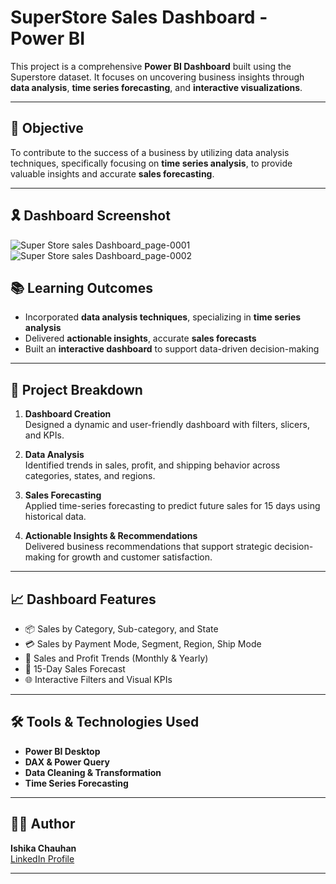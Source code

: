 # SuperStore Sales Dashboard - Power BI

This project is a comprehensive **Power BI Dashboard** built using the Superstore dataset. It focuses on uncovering business insights through **data analysis**, **time series forecasting**, and **interactive visualizations**.

---

## 🎯 Objective

To contribute to the success of a business by utilizing data analysis techniques, specifically focusing on **time series analysis**, to provide valuable insights and accurate **sales forecasting**.

---

## 🎗 Dashboard Screenshot


![Super Store sales Dashboard_page-0001](https://github.com/user-attachments/assets/92daff70-ad31-4370-80d6-07378c89ed69)
![Super Store sales Dashboard_page-0002](https://github.com/user-attachments/assets/df8e34eb-75a6-42c9-bdda-587005972670)

## 📚 Learning Outcomes

- Incorporated **data analysis techniques**, specializing in **time series analysis**
- Delivered **actionable insights**, accurate **sales forecasts**
- Built an **interactive dashboard** to support data-driven decision-making

---

## 🧩 Project Breakdown

1. **Dashboard Creation**  
   Designed a dynamic and user-friendly dashboard with filters, slicers, and KPIs.

2. **Data Analysis**  
   Identified trends in sales, profit, and shipping behavior across categories, states, and regions.

3. **Sales Forecasting**  
   Applied time-series forecasting to predict future sales for 15 days using historical data.

4. **Actionable Insights & Recommendations**  
   Delivered business recommendations that support strategic decision-making for growth and customer satisfaction.

---

## 📈 Dashboard Features

- 📦 Sales by Category, Sub-category, and State  
- 💳 Sales by Payment Mode, Segment, Region, Ship Mode  
- 📅 Sales and Profit Trends (Monthly & Yearly)  
- 🔮 15-Day Sales Forecast  
- 🌐 Interactive Filters and Visual KPIs

---

## 🛠️ Tools & Technologies Used

- **Power BI Desktop**
- **DAX & Power Query**
- **Data Cleaning & Transformation**
- **Time Series Forecasting**

---

## 👩‍💻 Author

**Ishika Chauhan**  
[LinkedIn Profile](https://www.linkedin.com/in/ishika-chauhan-059345281)

---
